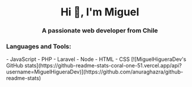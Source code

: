 <h1 align="center">Hi 👋, I'm Miguel</h1>
<h3 align="center">A passionate web developer from Chile</h3>

<h3 align="left">Languages and Tools:</h3>
- JavaScript
- PHP
- Laravel
- Node
- HTML
- CSS
[![MiguelHigueraDev's GitHub stats](https://github-readme-stats-coral-one-51.vercel.app/api?username=MiguelHigueraDev)](https://github.com/anuraghazra/github-readme-stats)


